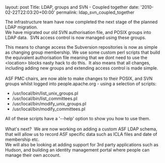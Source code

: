 
layout: post
Title: LDAP, groups and SVN - Coupled together
date: '2010-02-22T22:03:20+00:00'
permalink: ldap_svn_coupled_together

<p>The infrastructure team have now completed the next stage of the planned LDAP migration.<br />We have migrated our old SVN authorisation file, and POSIX groups into LDAP data.&nbsp; SVN access control is now managed using these groups.</p><p>This means to change access the Subversion repositories is now as simple as changing group membership. We use some custom perl scripts that build the equivalent authorisation file meaning that we dont need to use the &lt;location&gt; blocks nasty hack to do this.&nbsp; It also means that all changes, including adding new groups and extending access control is made simple. <br /><br />ASF PMC chairs, are now able to make changes to their POSIX, and SVN groups whilst logged into people.apache.org - using a selection of scripts:</p><ul><li>/usr/local/bin/list_unix_groups.pl</li><li>/usr/local/bin/list_committees.pl</li><li>/usr/local/bin/modify_unix_groups.pl</li><li>/usr/local/bin/modify_committees.pl</li></ul><p>All of these scripts have a '--help' option to show you how to use them. <br /><br />What's next?&nbsp; We are now working on adding a custom ASF LDAP schema, that will allow us to record ASF specific data such as ICLA files and date of membership etc.<br />We will also be looking at adding support for 3rd party applications such as Hudson, and building an identity management portal where people can manage their own account.<br /></p>
